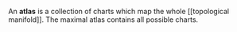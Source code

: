 An **atlas** is a collection of charts which map the whole [[topological manifold]]. The maximal atlas contains all possible charts.